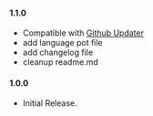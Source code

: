 #### 1.1.0
* Compatible with [Github Updater](https://github.com/afragen/github-updater)
* add language pot file
* add changelog file
* cleanup readme.md

#### 1.0.0
* Initial Release.
